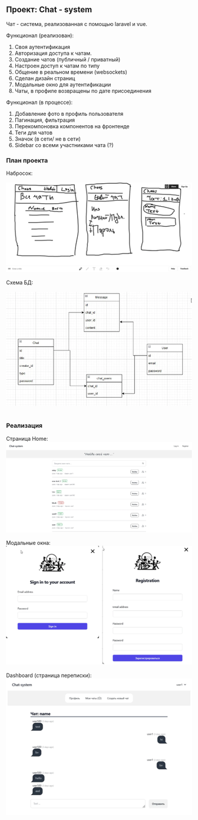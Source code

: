 ##  Проект: Chat - system 

Чат - система, реализованная с помощью laravel и vue.

Функционал (реализован):
1) Своя аутентификация
2) Авторизация доступа к чатам.
3) Создание чатов (публичный / приватный)
4) Настроен доступ к чатам по типу
5) Общение в реальном времени (websockets)
6) Сделан дизайн страниц
7) Модальные окно для аутентификации
8) Чаты, в профиле возвращены по дате присоединения

Функционал (в процессе):
1) Добавление фото в профиль пользователя
2) Пагинация, фильтрация
3) Перекомпоновка компонентов на фронтенде
4) Теги для чатов
5) Значок (в сети/ не в сети)
6) Sidebar со всеми участниками чата (?)

### План проекта

Набросок:
<br><br>
![My Image](./public/plan/chat-system-cheme.webp)
<br><br>
Схема БД:
<br><br>
![My Image](./public/plan/chat-system-erd.webp)
<br><br>

### Реализация

Страница Home:
![My Image](./public/plan/chat-system-home.webp)
<br><br>
Модальные окна:
![My Image](./public/plan/chat-system-modals.webp)
<br><br>
Dashboard (страница переписки):
![My Image](./public/plan/chat-system-dashboard-messages.webp)
